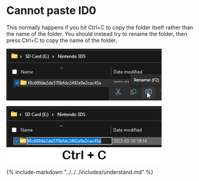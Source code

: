 # Cannot paste ID0

This normally happens if you hit Ctrl+C to copy the folder itself rather than the name of the folder. You should instead try to rename the folder, then press Ctrl+C to copy the name of the folder.

![Image](/images/seedminer/id0paste.png)

{% include-markdown "../../../includes/understand.md" %}